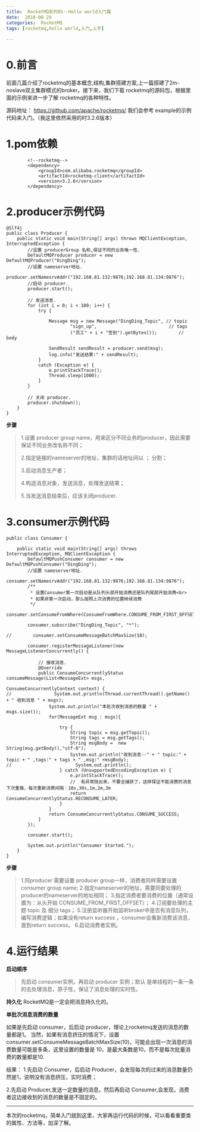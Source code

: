 ```yaml
---
title:  RocketMQ系列05--Hello world入门篇
date:  2018-08-29
categories:  RocketMQ 
tags: [rocketmq,hello world,入门,上手] 
	 
---
```


# 0.前言 #
前面几篇介绍了rocketmq的基本概念,结构,集群搭建方案,上一篇搭建了2m-noslave双主集群模式的broker。接下来，我们下载 rocketmq的源码包，根据里面的示例来进一步了解 rocketmq的各种特性。

源码地址： https://github.com/apache/rocketmq/
我们会参考 example的示例代码来入门。（我这里依然采用的时3.2.6版本）

# 1.pom依赖 #

```
  		<!--rocketmq-->
        <dependency>
            <groupId>com.alibaba.rocketmq</groupId>
            <artifactId>rocketmq-client</artifactId>
            <version>3.2.6</version>
        </dependency>
```

# 2.producer示例代码 #

```
@Slf4j
public class Producer {
    public static void main(String[] args) throws MQClientException, InterruptedException {
        //设置 producerGroup 名称,保证不同的业务唯一性.
        DefaultMQProducer producer = new DefaultMQProducer("DingDing");
        //设置 nameserver地址.
        producer.setNamesrvAddr("192.168.81.132:9876;192.168.81.134:9876");
        //启动 producer.
        producer.start();

        // 发送消息.
        for (int i = 0; i < 100; i++) {
            try {

                Message msg = new Message("DingDing_Topic", // topic
                        "sign_up",                           // tags
                        ("员工" + i + "签到").getBytes());        // body

                SendResult sendResult = producer.send(msg);
                log.info("发送结果:" + sendResult);
            }
            catch (Exception e) {
                e.printStackTrace();
                Thread.sleep(1000);
            }
        }

        // 关闭 producer.
        producer.shutdown();
    }
}

```

**步骤**
> 1.设置 producer group name，用来区分不同业务的producer，因此需要保证不同业务改名称不同；
> 
> 2.指定链接的nameserver的地址，集群的话地址间以 ； 分割；
> 
> 3.启动消息生产者；
>
> 4.构造消息对象，发送消息，处理发送结果；
>
> 5.当发送消息结束后，应该关闭producer.

# 3.consumer示例代码 #

```
public class Consumer {

    public static void main(String[] args) throws InterruptedException, MQClientException {
        DefaultMQPushConsumer consumer = new DefaultMQPushConsumer("DingDing");
        //设置 nameserver地址.
        consumer.setNamesrvAddr("192.168.81.132:9876;192.168.81.134:9876");
        /**
         * 设置Consumer第一次启动是从队列头部开始消费还是队列尾部开始消费<br>
         * 如果非第一次启动，那么按照上次消费的位置继续消费
         */
        consumer.setConsumeFromWhere(ConsumeFromWhere.CONSUME_FROM_FIRST_OFFSET);

        consumer.subscribe("DingDing_Topic", "*");

//        consumer.setConsumeMessageBatchMaxSize(10);

        consumer.registerMessageListener(new MessageListenerConcurrently() {

            // 接收消息.
            @Override
            public ConsumeConcurrentlyStatus consumeMessage(List<MessageExt> msgs,
                                                            ConsumeConcurrentlyContext context) {
//                System.out.println(Thread.currentThread().getName() + " 收到消息 " + msgs);
                System.out.println("本批次收到消息的数量 " + msgs.size());
                for(MessageExt msg : msgs){

                    try {
                        String topic = msg.getTopic();
                        String tags = msg.getTags();
                        String msgBody =  new String(msg.getBody(),"utf-8");
                        System.out.println("收到消息--" + " topic:" + topic + " ,tags:" + tags + " ,msg:" +msgBody);
//                        System.out.println();
                    } catch (UnsupportedEncodingException e) {
                        e.printStackTrace();
						//	有异常抛出来，不要全捕获了，这样保证不能消费的消息下次重推，每次重新消费间隔：10s,30s,1m,2m,3m
                        return ConsumeConcurrentlyStatus.RECONSUME_LATER;
                    }
                }
                return ConsumeConcurrentlyStatus.CONSUME_SUCCESS;
            }
        });

        consumer.start();

        System.out.println("Consumer Started.");
    }
}
```

**步骤**
> 1.同producer 需要设置 producer group一样，消费者同样需要设置 consumer group name;
> 2.指定nameserver的地址，需要同要处理的producer的nameserver的地址相同；
> 3.指定消费者要消费的位置（通常设置为：从头开始 CONSUME_FROM_FIRST_OFFSET）；
> 4.订阅要处理的主题 topic 及 细分 tags；
> 5.注册监听器开始监听broker中是否有消息队列，编写消费逻辑；如果没有return success ，consumer会重新消费该消息，直到return success。
> 6.启动消费者实例。



# 4.运行结果 #

**启动顺序**

> 先启动 consumer实例，再启动 producer 实例；默认 是单线程的一条一条的去处理消息，原子性，保证了消息处理的实时性。


**持久化**
RocketMQ是一定会把消息持久化的。

**单批次消息消费的数量**

如果是先启动 consumer，后启动 producer，理论上rocketmq发送的消息的数量都是1。
当然，如果有消息挤压的情况下，设置 consumer.setConsumeMessageBatchMaxSize(10)，可能会出现一次消息的消费数量可能是多条，这里设置的数量是 10，是最大条数是10，而不是每次批量消费的数量都是10.

结果：
1.先启动 Consumer，后启动 Producer，会发现每次的过来的消息数量仍然是1，说明没有消息挤压，实时消费；

2.先启动 Producer,发送一定数量的消息，然后再启动 Consumer,会发现，消费者这边接收到的消息的数量是不固定的。



----------
本次的rocketmq，简单入门就到这里，大家再运行代码的时候，可以看看重要类的属性、方法等，加深了解。
 









